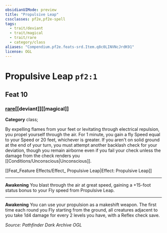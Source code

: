 ```yaml
---
obsidianUIMode: preview
title: "Propulsive Leap"
cssclasses: pf2e,pf2e-spell
tags:
  - trait/deviant
  - trait/magical
  - trait/rare
  - category/class
aliases: "Compendium.pf2e.feats-srd.Item.q8c0LINVNcJrdK91"
license: OGL
---
```

# Propulsive Leap `pf2:1`
## Feat 10
### [rare](rare.md "Rare Rarity Trait")[[deviant]][[magical]]

**Category** class; 




By expelling flames from your feet or levitating through electrical repulsion, you propel yourself through the air. For 1 minute, you gain a fly Speed equal to your Speed or 20 feet, whichever is greater. If you aren't on solid ground at the end of your turn, you must attempt another backlash check for your deviation, though you remain airborne even if you fail your check unless the damage from the check renders you [[Conditions/Unconscious|Unconscious]].

[[Feat_Feature Effects/Effect_ Propulsive Leap|Effect: Propulsive Leap]]

* * *

**Awakening** You blast through the air at great speed, gaining a +15-foot status bonus to your Fly speed from Propulsive Leap.

* * *

**Awakening** You can use your propulsion as a makeshift weapon. The first time each round you Fly starting from the ground, all creatures adjacent to you take 1d4 damage for every 2 levels you have, with a Reflex check save.

*Source: Pathfinder Dark Archive*
*OGL*